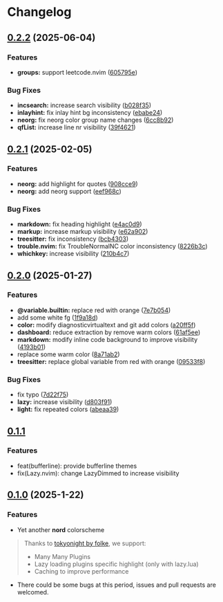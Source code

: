 # Changelog

## [0.2.2](https://github.com/dupeiran001/nord.nvim/compare/v0.2.1...v0.2.2) (2025-06-04)


### Features

* **groups:** support leetcode.nvim ([605795e](https://github.com/dupeiran001/nord.nvim/commit/605795e0b4a7f4beb018697d4caa85ceb2775cca))


### Bug Fixes

* **incsearch:** increase search visibility ([b028f35](https://github.com/dupeiran001/nord.nvim/commit/b028f355984fafb094a2a3a8f68d488dc8fa61e7))
* **inlayhint:** fix inlay hint bg inconsistency ([ebabe24](https://github.com/dupeiran001/nord.nvim/commit/ebabe243fc51b0665b97c3632cc89d37ef762b82))
* **neorg:** fix neorg color group name changes ([6cc8b92](https://github.com/dupeiran001/nord.nvim/commit/6cc8b92e5187eadc4ddbb6b293709c3fe2017db4))
* **qfList:** increase line nr visibility ([39f4621](https://github.com/dupeiran001/nord.nvim/commit/39f4621859fbcca55aaa1dc9958c3cb036bf5bc3))

## [0.2.1](https://github.com/dupeiran001/nord.nvim/compare/v0.2.0...v0.2.1) (2025-02-05)


### Features

* **neorg:** add highlight for quotes ([908cce9](https://github.com/dupeiran001/nord.nvim/commit/908cce900143ea2a0f7b21d426cf7c2824d72b6e))
* **neorg:** add neorg support ([eef968c](https://github.com/dupeiran001/nord.nvim/commit/eef968cec72fd138cccf5246b9d2b2050e4bc76a))


### Bug Fixes

* **markdown:** fix heading highlight ([e4ac0d9](https://github.com/dupeiran001/nord.nvim/commit/e4ac0d90eb674e40a8560903a253b74ffd062dd0))
* **markup:** increase markup visibility ([e62a902](https://github.com/dupeiran001/nord.nvim/commit/e62a90246c7ffb5571645ca93afc988405de2789))
* **treesitter:** fix inconsistency ([bcb4303](https://github.com/dupeiran001/nord.nvim/commit/bcb43030c027a052e50ab90c54857e22fcde0fd3))
* **trouble.nvim:** fix TroubleNormalNC color inconsistency ([8226b3c](https://github.com/dupeiran001/nord.nvim/commit/8226b3c9e568d248b75ee3c3ef8dabc7c481a965))
* **whichkey:** increase visibility ([210b4c7](https://github.com/dupeiran001/nord.nvim/commit/210b4c7a7a660c87ecf042ed84a9e71d0d9e5e63))

## [0.2.0](https://github.com/dupeiran001/nord.nvim/compare/v0.1.1...v0.2.0) (2025-01-27)


### Features

* **@variable.builtin:** replace red with orange ([7e7b054](https://github.com/dupeiran001/nord.nvim/commit/7e7b054f3bcd9b13fb34dcf56736dd4db4030cf0))
* add some white fg ([1f9a18d](https://github.com/dupeiran001/nord.nvim/commit/1f9a18d8a65676e95de6a9d7c259f04b2b161af4))
* **color:** modify diagnosticvirtualtext and git add colors ([a20ff5f](https://github.com/dupeiran001/nord.nvim/commit/a20ff5fb8c94ef8ed60ecc4b3cc38d8b18f6394a))
* **dashboard:** reduce extraction by remove warm colors ([61af5ee](https://github.com/dupeiran001/nord.nvim/commit/61af5ee47a98a301a370062a9b3ba7acba36dc14))
* **markdown:** modify inline code background to improve visibility ([4193b01](https://github.com/dupeiran001/nord.nvim/commit/4193b01d4b5d2ea187b11a5316b2f0132943ecaf))
* replace some warm color ([8a71ab2](https://github.com/dupeiran001/nord.nvim/commit/8a71ab24bf9db07d22f8050b11061d0d81ecd67e))
* **treesitter:** replace global variable from red with orange ([09533f8](https://github.com/dupeiran001/nord.nvim/commit/09533f8fd20a7b01ff537a58a8bb994826dae0a8))


### Bug Fixes

* fix typo ([7d22f75](https://github.com/dupeiran001/nord.nvim/commit/7d22f75fd4e5f17d4097daf886f4d07c80910804))
* **lazy:** increase visibility ([d803f91](https://github.com/dupeiran001/nord.nvim/commit/d803f9123c61e26b860b4059215f8d77a80dd4aa))
* **light:** fix repeated colors ([abeaa39](https://github.com/dupeiran001/nord.nvim/commit/abeaa394e71cf8a5c5d450a5dc12b5d900f67795))

## [0.1.1](2025-1-23)

### Features 

* feat(bufferline): provide bufferline themes
* fix(Lazy.nvim): change LazyDimmed to increase visibility

## [0.1.0](https://github.com/dupeiran001/nord.nvim/tree/ebdb0bcc301c7ba08c16ece6b95651d09e57247e) (2025-1-22)

### Features

* Yet another **nord** colorscheme

> Thanks to [tokyonight by folke](https://github.com/folke/tokyonight.nvim), we support:
> * Many Many Plugins
> * Lazy loading plugins specific highlight (only with lazy.lua)
> * Caching to improve performance

* There could be some bugs at this period, issues and pull requests are welcomed.
